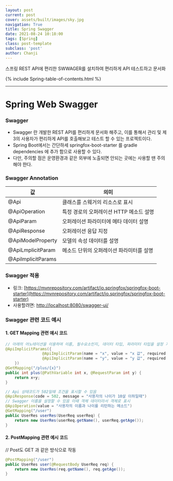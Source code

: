 ```yaml
---
layout: post
current: post
cover: assets/built/images/sky.jpg
navigation: True
title: Spring Swagger
date: 2021-08-24 10:18:00
tags: [Spring]
class: post-template
subclass: 'post'
author: Chanji
---
```


스프링 REST API에 편리한 SWWAGER를 설치하여 편리하게 API 테스트하고 문서화


{% include Spring-table-of-contents.html %}
***

# Spring Web Swagger

### Swagger 
- Swagger 란 개발한 REST API를 편리하게 문서화 해주고, 이를 통해서 관리 및 제 3의 사용자가 편리하게 API를 호출해보고 테스트 할 수 있는 프로젝트이다.
- Spring Boot에서는 간단하세 springfox-boot-starter 를 gradle dependencies 에 추가 함으로 사용할 수 있다.
- 다만, 주의할 점은 운영환경과 같은 외부에 노출되면 안되는 곳에는 사용할 땐 주의 해야 한다.

### Swagger Annotation


값 | 의미 
--|--  
@Api | 클래스를 스웨거의 리소스로 표시  
@ApiOperation | 특정 경로의 오퍼레이션 HTTP 메소드 설명   
@ApiParam | 오퍼레이션 파라미터에 메타 데이터 설명   
@ApiResponse | 오퍼레이션 응답 지정  
@ApiModelProperty | 모델의 속성 데이터를 설명  
@ApiLmplicitParam | 메소드 단위의 오퍼레이션 파라미터를 설명  
@ApilmplicitParams |   

### Swagger 적용
- 링크: [https://mvnrepository.com/artifact/io.springfox/springfox-boot-starter](https://mvnrepository.com/artifact/io.springfox/springfox-boot-starter)
- 사용할려면: [http://localhost:8080/swagger-ui/](http://localhost:8080/swagger-ui/)

### Swagger 관련 코드 예시

#### 1. GET Mapping 관련 예시 코드
~~~java
// 아래의 어노테이션을 이용하여 이름, 필수요소인지, 데이터 타입, 파라미터 타입을 설정 가능
@ApiImplicitParams({
                @ApiImplicitParam(name = "x", value = "x 값", required = true, dataType = "int", paramType = "path"),
                @ApiImplicitParam(name = "y", value = "y 값", required = true, dataType = "int", paramType = "query")
    })
@GetMapping("/plus/{x}")
public int plus(@PathVariable int x, @RequestParam int y) {
    return x+y;
}
~~~

~~~java
// Api 상태코드가 502일때 조건을 표시할 수 있음
@ApiResponse(code = 502, message = "사용자의 나이가 10살 이하일때")
// Swagger 이름을 설정할 수 있음 이때 객체 데이터라서 객체로 표시
@ApiOperation(value = "사용자의 이름과 나이를 리턴하는 메소드")
@GetMapping("/user")
public UserRes userRes(UserReq userReq) {
    return new UserRes(userReq.getName(), userReq.getAge());
}
~~~

#### 2. PostMapping 관련 예시 코드
// Post도 GET 과 같은 방식으로 작동
~~~java
@PostMapping("/user")
public UserRes user(@RequestBody UserReq req) {
    return new UserRes(req.getName(), req.getAge());
}
~~~

